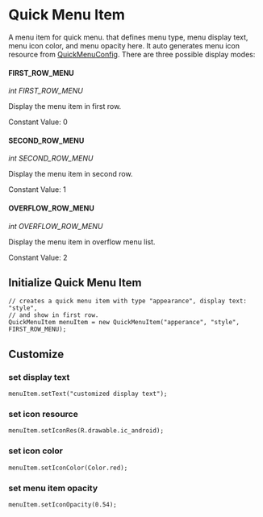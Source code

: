 # Quick Menu Item

A menu item for quick menu. that defines menu type, menu display text, menu icon color, and menu opacity here. It auto generates menu icon resource from [QuickMenuConfig](./quick-menu-config.md). There are three possible display modes:

#### FIRST_ROW_MENU
 
  _int FIRST_ROW_MENU_

  Display the menu item in first row.

  Constant Value: 0

#### SECOND_ROW_MENU
  _int SECOND_ROW_MENU_

  Display the menu item in second row.

  Constant Value: 1

#### OVERFLOW_ROW_MENU
  _int OVERFLOW_ROW_MENU_

  Display the menu item in overflow menu list.

  Constant Value: 2
## Initialize Quick Menu Item
```
// creates a quick menu item with type "appearance", display text: "style",
// and show in first row.
QuickMenuItem menuItem = new QuickMenuItem("apperance", "style", FIRST_ROW_MENU);
```

## Customize
### set display text
```
menuItem.setText("customized display text");
```
### set icon resource
```
menuItem.setIconRes(R.drawable.ic_android);
```
### set icon color
```
menuItem.setIconColor(Color.red);
```
### set menu item opacity
```
menuItem.setIconOpacity(0.54);
```
